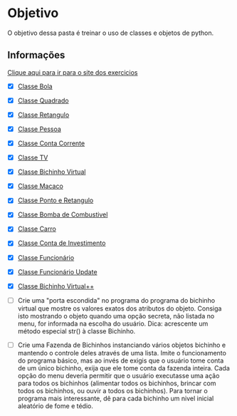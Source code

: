 # Objetivo

O objetivo dessa pasta é treinar o uso de classes e objetos de python.

## Informações

[Clique aqui para ir para o site dos exercicios](https://wiki.python.org.br/ExerciciosClasses)

- [x] [Classe Bola](https://github.com/JoaoEmanuell/Meus-Estudos-Python/blob/master/Exercicios%20Classes%20e%20Objetos/classe_bola.py)

- [x] [Classe Quadrado](https://github.com/JoaoEmanuell/Meus-Estudos-Python/blob/master/Exercicios%20Classes%20e%20Objetos/classe_quadrado.py)

- [x] [Classe Retangulo](https://github.com/JoaoEmanuell/Meus-Estudos-Python/blob/master/Exercicios%20Classes%20e%20Objetos/classe_retangulo.py)

- [x] [Classe Pessoa](https://github.com/JoaoEmanuell/Meus-Estudos-Python/blob/master/Exercicios%20Classes%20e%20Objetos/classe_pessoa.py)

- [x] [Classe Conta Corrente](https://github.com/JoaoEmanuell/Meus-Estudos-Python/blob/master/Exercicios%20Classes%20e%20Objetos/classe_conta_corrente.py)

- [x] [Classe TV](https://github.com/JoaoEmanuell/Meus-Estudos-Python/blob/master/Exercicios%20Classes%20e%20Objetos/classe_TV.py)

- [x] [Classe Bichinho Virtual](https://github.com/JoaoEmanuell/Meus-Estudos-Python/blob/master/Exercicios%20Classes%20e%20Objetos/classe_bichinho_virtual.py)

- [x] [Classe Macaco](https://github.com/JoaoEmanuell/Meus-Estudos-Python/blob/master/Exercicios%20Classes%20e%20Objetos/classe_macaco.py)

- [x] [Classe Ponto e Retangulo](https://github.com/JoaoEmanuell/Meus-Estudos-Python/blob/master/Exercicios%20Classes%20e%20Objetos/classe_ponto_retangulo.py)

- [x] [Classe Bomba de Combustivel](https://github.com/JoaoEmanuell/Meus-Estudos-Python/blob/master/Exercicios%20Classes%20e%20Objetos/classe_bomba_combustivel.py)

- [x] [Classe Carro](https://github.com/JoaoEmanuell/Meus-Estudos-Python/blob/master/Exercicios%20Classes%20e%20Objetos/classe_carro.py)

- [x] [Classe Conta de Investimento](https://github.com/JoaoEmanuell/Meus-Estudos-Python/blob/master/Exercicios%20Classes%20e%20Objetos/classe_conta_investimento.py)

- [x] [Classe Funcionário](https://github.com/JoaoEmanuell/Meus-Estudos-Python/blob/master/Exercicios%20Classes%20e%20Objetos/classe_funcionario.py)

- [x] [Classe Funcionário Update](https://github.com/JoaoEmanuell/Meus-Estudos-Python/blob/master/Exercicios%20Classes%20e%20Objetos/classe_funcionario_update.py)

- [x] [Classe Bichinho Virtual++](https://github.com/JoaoEmanuell/Meus-Estudos-Python/blob/Exercicios-de-classes/master/classe_bichinho_virtual%2B%2B.py)

- [ ] Crie uma "porta escondida" no programa do programa do bichinho virtual que mostre os valores exatos dos atributos do objeto. Consiga isto mostrando o objeto quando uma opção secreta, não listada no menu, for informada na escolha do usuário. Dica: acrescente um método especial str() à classe Bichinho.

- [ ] Crie uma Fazenda de Bichinhos instanciando vários objetos bichinho e mantendo o controle deles através de uma lista. Imite o funcionamento do programa básico, mas ao invés de exigis que o usuário tome conta de um único bichinho, exija que ele tome conta da fazenda inteira. Cada opção do menu deveria permitir que o usuário executasse uma ação para todos os bichinhos (alimentar todos os bichinhos, brincar com todos os bichinhos, ou ouvir a todos os bichinhos). Para tornar o programa mais interessante, dê para cada bichinho um nivel inicial aleatório de fome e tédio.
